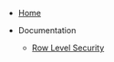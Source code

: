 * [Home](https://github.com/knroy/django-pds/wiki)

* Documentation 
  * [Row Level Security](https://github.com/knroy/django-pds/wiki/Row-Level-Security)